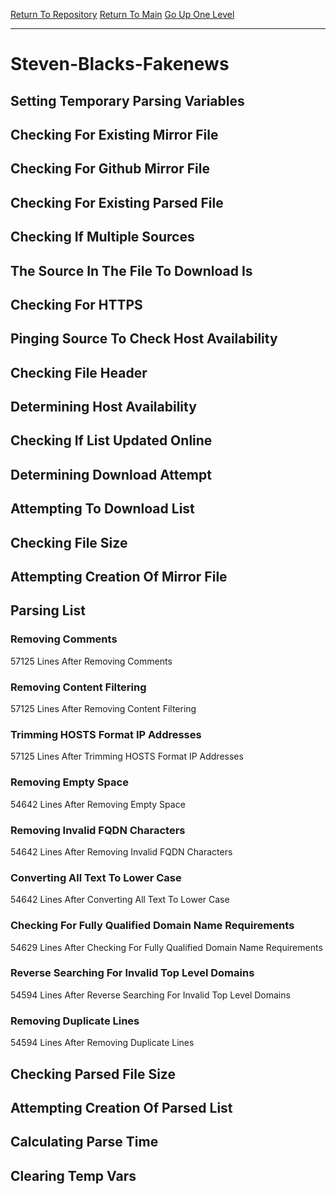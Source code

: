 [Return To Repository](https://github.com/deathbybandaid/piholeparser/)
[Return To Main](https://github.com/deathbybandaid/piholeparser/blob/master/RecentRunLogs/Mainlog.md)
[Go Up One Level](https://github.com/deathbybandaid/piholeparser/blob/master/RecentRunLogs/TopLevelScripts/30-Processing-External-Blacklists.md)
____________________________________
# Steven-Blacks-Fakenews
## Setting Temporary Parsing Variables
## Checking For Existing Mirror File
## Checking For Github Mirror File
## Checking For Existing Parsed File
## Checking If Multiple Sources
## The Source In The File To Download Is
## Checking For HTTPS
## Pinging Source To Check Host Availability
## Checking File Header
## Determining Host Availability
## Checking If List Updated Online
## Determining Download Attempt
## Attempting To Download List
## Checking File Size
## Attempting Creation Of Mirror File
## Parsing List
### Removing Comments
57125 Lines After Removing Comments
### Removing Content Filtering
57125 Lines After Removing Content Filtering
### Trimming HOSTS Format IP Addresses
57125 Lines After Trimming HOSTS Format IP Addresses
### Removing Empty Space
54642 Lines After Removing Empty Space
### Removing Invalid FQDN Characters
54642 Lines After Removing Invalid FQDN Characters
### Converting All Text To Lower Case
54642 Lines After Converting All Text To Lower Case
### Checking For Fully Qualified Domain Name Requirements
54629 Lines After Checking For Fully Qualified Domain Name Requirements
### Reverse Searching For Invalid Top Level Domains
54594 Lines After Reverse Searching For Invalid Top Level Domains
### Removing Duplicate Lines
54594 Lines After Removing Duplicate Lines
## Checking Parsed File Size
## Attempting Creation Of Parsed List
## Calculating Parse Time
## Clearing Temp Vars

